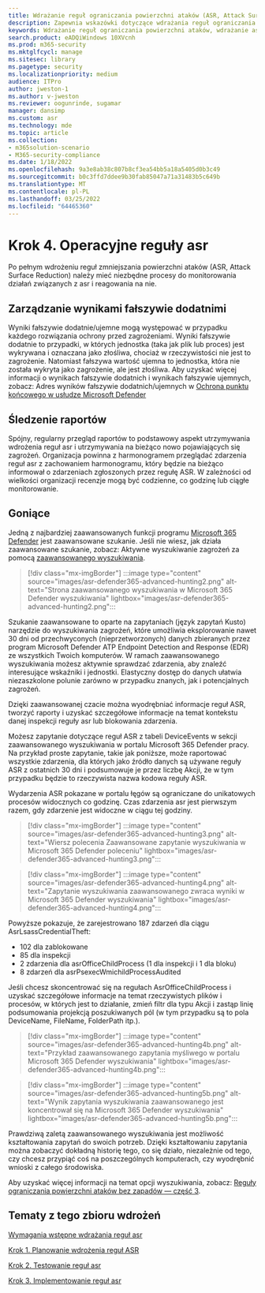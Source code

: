 ```yaml
---
title: Wdrażanie reguł ograniczania powierzchni ataków (ASR, Attack Surface Reduction)
description: Zapewnia wskazówki dotyczące wdrażania reguł ograniczania powierzchni ataków.
keywords: Wdrażanie reguł ograniczania powierzchni ataków, wdrażanie asr, włączanie reguł asr, konfigurowanie funkcji asr, systemu ochrony przed nieuprawnianiem hostów, reguł ochrony, reguł ochrony przed wykorzystywaniem luk, ochrony przed wykorzystywaniem, regułami wykorzystania luk, regułami zapobiegania powstawaniu dzieci, Ochrona punktu końcowego w usłudze Microsoft Defender, konfigurowanie reguł asr
search.product: eADQiWindows 10XVcnh
ms.prod: m365-security
ms.mktglfcycl: manage
ms.sitesec: library
ms.pagetype: security
ms.localizationpriority: medium
audience: ITPro
author: jweston-1
ms.author: v-jweston
ms.reviewer: oogunrinde, sugamar
manager: dansimp
ms.custom: asr
ms.technology: mde
ms.topic: article
ms.collection:
- m365solution-scenario
- M365-security-compliance
ms.date: 1/18/2022
ms.openlocfilehash: 9a3e8ab38c807b8cf3ea54bb5a18a5405d0b3c49
ms.sourcegitcommit: b0c3ffd7ddee9b30fab85047a71a31483b5c649b
ms.translationtype: MT
ms.contentlocale: pl-PL
ms.lasthandoff: 03/25/2022
ms.locfileid: "64465360"
---
```

# <a name="step-4-operationalize-asr-rules"></a>Krok 4. Operacyjne reguły asr

Po pełnym wdrożeniu reguł zmniejszania powierzchni ataków (ASR, Attack Surface Reduction) należy mieć niezbędne procesy do monitorowania działań związanych z asr i reagowania na nie.

## <a name="managing-false-positives"></a>Zarządzanie wynikami fałszywie dodatnimi

Wyniki fałszywie dodatnie/ujemne mogą występować w przypadku każdego rozwiązania ochrony przed zagrożeniami. Wyniki fałszywie dodatnie to przypadki, w których jednostka (taka jak plik lub proces) jest wykrywana i oznaczana jako złośliwa, chociaż w rzeczywistości nie jest to zagrożenie. Natomiast fałszywa wartość ujemna to jednostka, która nie została wykryta jako zagrożenie, ale jest złośliwa. Aby uzyskać więcej informacji o wynikach fałszywie dodatnich i wynikach fałszywie ujemnych, zobacz: Adres wyników fałszywie dodatnich/ujemnych w [Ochrona punktu końcowego w usłudze Microsoft Defender](defender-endpoint-false-positives-negatives.md)

## <a name="keeping-up-with-reports"></a>Śledzenie raportów

Spójny, regularny przegląd raportów to podstawowy aspekt utrzymywania wdrożenia reguł asr i utrzymywania na bieżąco nowo pojawiających się zagrożeń. Organizacja powinna z harmonogramem przeglądać zdarzenia reguł asr z zachowaniem harmonogramu, który będzie na bieżąco informował o zdarzeniach zgłoszonych przez regułę ASR. W zależności od wielkości organizacji recenzje mogą być codzienne, co godzinę lub ciągłe monitorowanie.

## <a name="hunting"></a>Goniące

Jedną z najbardziej zaawansowanych funkcji programu [Microsoft 365 Defender](https://security.microsoft.com) jest zaawansowane szukanie. Jeśli nie wiesz, jak działa zaawansowane szukanie, zobacz: Aktywne wyszukiwanie zagrożeń za pomocą [zaawansowanego wyszukiwania](/windows/security/threat-protection/microsoft-defender-atp/advanced-hunting-overview).

> [!div class="mx-imgBorder"]
> :::image type="content" source="images/asr-defender365-advanced-hunting2.png" alt-text="Strona zaawansowanego wyszukiwania w Microsoft 365 Defender wyszukiwania" lightbox="images/asr-defender365-advanced-hunting2.png":::

Szukanie zaawansowane to oparte na zapytaniach (język zapytań Kusto) narzędzie do wyszukiwania zagrożeń, które umożliwia eksplorowanie nawet 30 dni od przechwyconych (nieprzetworzonych) danych zbieranych przez program Microsoft Defender ATP Endpoint Detection and Response (EDR) ze wszystkich Twoich komputerów. W ramach zaawansowanego wyszukiwania możesz aktywnie sprawdzać zdarzenia, aby znaleźć interesujące wskaźniki i jednostki. Elastyczny dostęp do danych ułatwia niezaszkolone polunie zarówno w przypadku znanych, jak i potencjalnych zagrożeń.

Dzięki zaawansowanej czacie można wyodrębniać informacje reguł ASR, tworzyć raporty i uzyskać szczegółowe informacje na temat kontekstu danej inspekcji reguły asr lub blokowania zdarzenia.

 Możesz zapytanie dotyczące reguł ASR z tabeli DeviceEvents w sekcji zaawansowanego wyszukiwania w portalu Microsoft 365 Defender pracy. Na przykład proste zapytanie, takie jak poniższe, może raportować wszystkie zdarzenia, dla których jako źródło danych są używane reguły ASR z ostatnich 30 dni i podsumowuje je przez liczbę Akcji, że w tym przypadku będzie to rzeczywista nazwa kodowa reguły ASR.

Wydarzenia ASR pokazane w portalu łęgów są ograniczane do unikatowych procesów widocznych co godzinę. Czas zdarzenia asr jest pierwszym razem, gdy zdarzenie jest widoczne w ciągu tej godziny.

> [!div class="mx-imgBorder"]
> :::image type="content" source="images/asr-defender365-advanced-hunting3.png" alt-text="Wiersz polecenia Zaawansowane zapytanie wyszukiwania w Microsoft 365 Defender poleceniu" lightbox="images/asr-defender365-advanced-hunting3.png":::

> [!div class="mx-imgBorder"]
> :::image type="content" source="images/asr-defender365-advanced-hunting4.png" alt-text="Zapytanie wyszukiwania zaawansowanego zwraca wyniki w Microsoft 365 Defender wyszukiwania" lightbox="images/asr-defender365-advanced-hunting4.png":::

Powyższe pokazuje, że zarejestrowano 187 zdarzeń dla ciągu AsrLsassCredentialTheft:

- 102 dla zablokowane
- 85 dla inspekcji
- 2 zdarzenia dla asrOfficeChildProcess (1 dla inspekcji i 1 dla bloku)
- 8 zdarzeń dla asrPsexecWmichildProcessAudited

Jeśli chcesz skoncentrować się na  regułach AsrOfficeChildProcess i uzyskać szczegółowe informacje na temat rzeczywistych plików i procesów, w których jest to działanie, zmień filtr dla typu Akcji i zastąp linię podsumowania projekcją poszukiwanych pól (w tym przypadku są to pola DeviceName, FileName, FolderPath itp.).

> [!div class="mx-imgBorder"]
> :::image type="content" source="images/asr-defender365-advanced-hunting4b.png" alt-text="Przykład zaawansowanego zapytania myśliwego w portalu Microsoft 365 Defender wyszukiwania" lightbox="images/asr-defender365-advanced-hunting4b.png":::

> [!div class="mx-imgBorder"]
> :::image type="content" source="images/asr-defender365-advanced-hunting5b.png" alt-text="Wynik zapytania wyszukiwania zaawansowanego jest koncentrował się na Microsoft 365 Defender wyszukiwania" lightbox="images/asr-defender365-advanced-hunting5b.png":::

Prawdziwą zaletą zaawansowanego wyszukiwania jest możliwość kształtowania zapytań do swoich potrzeb. Dzięki kształtowaniu zapytania można zobaczyć dokładną historię tego, co się działo, niezależnie od tego, czy chcesz przypiąć coś na poszczególnych komputerach, czy wyodrębnić wnioski z całego środowiska.

Aby uzyskać więcej informacji na temat opcji wyszukiwania, zobacz: [Reguły ograniczania powierzchni ataków bez zapadów — część 3](https://techcommunity.microsoft.com/t5/microsoft-defender-for-endpoint/demystifying-attack-surface-reduction-rules-part-3/ba-p/1360968).

## <a name="topics-in-this-deployment-collection"></a>Tematy z tego zbioru wdrożeń

[Wymagania wstępne wdrażania reguł asr](attack-surface-reduction-rules-deployment.md)

[Krok 1. Planowanie wdrożenia reguł ASR](attack-surface-reduction-rules-deployment-plan.md)

[Krok 2. Testowanie reguł asr](attack-surface-reduction-rules-deployment-test.md)

[Krok 3. Implementowanie reguł asr](attack-surface-reduction-rules-deployment-implement.md)

